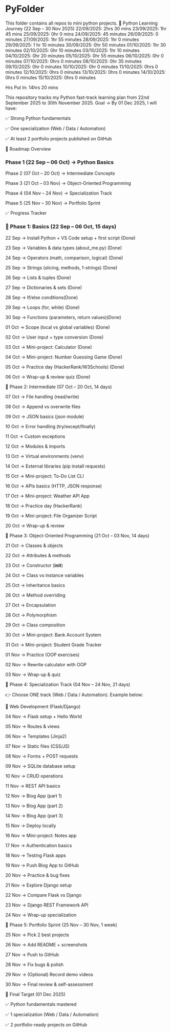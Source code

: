 # PyFolder
This folder contains all repos to mini python projects.
🐍 Python Learning Journey (22 Sep – 30 Nov 2025)
22/09/2025: 2hrs 30 mins
23/09/2025: 1hr 45 mins
25/09/2025: 0hr 0 mins
24/09/2025: 45 minutes
26/09/2025: 0  minutes 
27/09/2025: 1hr 55 minutes
28/09/2025: 1hr 0 minutes
29/09/2025: 1 hr 10 minutes
30/09/2025: 0hr 50 minutes
01/10/2025: 1hr 30 minutes
02/10/2025: 0hr 10 minutes
03/10/2025: 1hr 10 minutes
04/10/2025: 0hr 20 minutes
05/10/2025: 0hr 55 minutes
06/10/2025: 0hr 0 minutes
07/10/2025: 0hrs 0 minutes
08/10/2025: 0hr 35 minutes
09/10/2025: 0hr 0 minutes
10/10/2025: 0hr 0 minutes
11/10/2025: 0hrs 0 minutes
12/10/2025: 0hrs 0 minutes
13/10/2025: 0hrs 0 minutes
14/10/2025: 0hrs 0 minutes
15/10/2025: 0hrs 0 minutes







Hrs Put In: 14hrs 20 mins

This repository tracks my Python fast-track learning plan from 22nd September 2025 to 30th November 2025.
Goal → By 01 Dec 2025, I will have:

✅ Strong Python fundamentals

✅ One specialization (Web / Data / Automation)

✅ At least 2 portfolio projects published on GitHub

📅 Roadmap Overview

### Phase 1 (22 Sep – 06 Oct) → Python Basics 

Phase 2 (07 Oct – 20 Oct) → Intermediate Concepts

Phase 3 (21 Oct – 03 Nov) → Object-Oriented Programming

Phase 4 (04 Nov – 24 Nov) → Specialization Track

Phase 5 (25 Nov – 30 Nov) → Portfolio Sprint

✅ Progress Tracker
### 📌 Phase 1: Basics (22 Sep – 06 Oct, 15 days)

 22 Sep → Install Python + VS Code setup + first script (Done)

 23 Sep → Variables & data types (about_me.py) (Done)

 24 Sep → Operators (math, comparison, logical) (Done)

 25 Sep → Strings (slicing, methods, f-strings) (Done)

 26 Sep → Lists & tuples (Done)

 27 Sep → Dictionaries & sets (Done)

 28 Sep → If/else conditions(Done)

 29 Sep → Loops (for, while) (Done)

 30 Sep → Functions (parameters, return values)(Done)

 01 Oct → Scope (local vs global variables) (Done)

 02 Oct → User input + type conversion (Done)

 03 Oct → Mini-project: Calculator (Done)

 04 Oct → Mini-project: Number Guessing Game (Done)

 05 Oct → Practice day (HackerRank/W3Schools) (Done)

 06 Oct → Wrap-up & review quiz (Done)

📌 Phase 2: Intermediate (07 Oct – 20 Oct, 14 days)

 07 Oct → File handling (read/write)

 08 Oct → Append vs overwrite files

 09 Oct → JSON basics (json module)

 10 Oct → Error handling (try/except/finally)

 11 Oct → Custom exceptions

 12 Oct → Modules & imports

 13 Oct → Virtual environments (venv) 

 14 Oct → External libraries (pip install requests)

 15 Oct → Mini-project: To-Do List CLI

 16 Oct → APIs basics (HTTP, JSON response)

 17 Oct → Mini-project: Weather API App

 18 Oct → Practice day (HackerRank)

 19 Oct → Mini-project: File Organizer Script

 20 Oct → Wrap-up & review

📌 Phase 3: Object-Oriented Programming (21 Oct – 03 Nov, 14 days)

 21 Oct → Classes & objects

 22 Oct → Attributes & methods

 23 Oct → Constructor (__init__)

 24 Oct → Class vs instance variables

 25 Oct → Inheritance basics

 26 Oct → Method overriding

 27 Oct → Encapsulation

 28 Oct → Polymorphism

 29 Oct → Class composition

 30 Oct → Mini-project: Bank Account System

 31 Oct → Mini-project: Student Grade Tracker

 01 Nov → Practice (OOP exercises)

 02 Nov → Rewrite calculator with OOP

 03 Nov → Wrap-up & quiz

📌 Phase 4: Specialization Track (04 Nov – 24 Nov, 21 days)

👉 Choose ONE track (Web / Data / Automation). Example below:

🔹 Web Development (Flask/Django)

 04 Nov → Flask setup + Hello World

 05 Nov → Routes & views

 06 Nov → Templates (Jinja2)

 07 Nov → Static files (CSS/JS)

 08 Nov → Forms + POST requests

 09 Nov → SQLite database setup

 10 Nov → CRUD operations

 11 Nov → REST API basics

 12 Nov → Blog App (part 1)

 13 Nov → Blog App (part 2)

 14 Nov → Blog App (part 3)

 15 Nov → Deploy locally

 16 Nov → Mini-project: Notes app

 17 Nov → Authentication basics

 18 Nov → Testing Flask apps

 19 Nov → Push Blog App to GitHub

 20 Nov → Practice & bug fixes

 21 Nov → Explore Django setup

 22 Nov → Compare Flask vs Django

 23 Nov → Django REST Framework API

 24 Nov → Wrap-up specialization

📌 Phase 5: Portfolio Sprint (25 Nov – 30 Nov, 1 week)

 25 Nov → Pick 2 best projects

 26 Nov → Add README + screenshots

 27 Nov → Push to GitHub

 28 Nov → Fix bugs & polish

 29 Nov → (Optional) Record demo videos

 30 Nov → Final review & self-assessment

🎯 Final Target (01 Dec 2025)

✅ Python fundamentals mastered

✅ 1 specialization (Web / Data / Automation)

✅ 2 portfolio-ready projects on GitHub